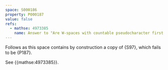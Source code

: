 ```yaml
---
space: S000186
property: P000187
value: false
refs:
  - mathse: 4973385
    name: Answer to "Are W-spaces with countable pseudocharacter first countable?"
---
```


Follows as this space contains by construction a copy of
{S97},
which fails to be {P187}.

See {{mathse:4973385}}.
